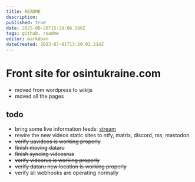 ```yaml
---
title: README
description: 
published: true
date: 2025-08-28T15:20:06.580Z
tags: github, readme
editor: markdown
dateCreated: 2023-07-01T13:29:02.214Z
---
```


# Front site for osintukraine.com

- moved from wordpress to wikijs
- moved all the pages

## todo
- bring some live information feeds: [stream](/stream)
- rewire the new videos static sites to ntfy, matrix, discord, rss, mastodon
- ~~verify uavideos is working properly~~
- ~~finish moving dataru~~
- ~~finish syncing videosrus~~
- ~~verify videorus is working properly~~
- ~~verify dataru new location is working properly~~
- verify all webhooks are operating normally

